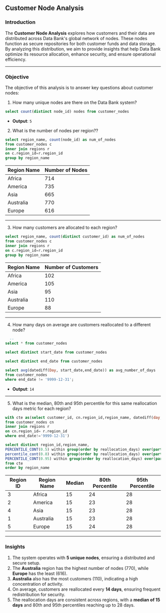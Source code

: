
## Customer Node Analysis

### Introduction
The **Customer Node Analysis** explores how customers and their data are distributed across Data Bank's global network of nodes. These nodes function as secure repositories for both customer funds and data storage. By analyzing this distribution, we aim to provide insights that help Data Bank optimize its resource allocation, enhance security, and ensure operational efficiency.

---

### Objective
The objective of this analysis is to answer key questions about customer nodes:
1.  How many unique nodes are there on the Data Bank system?
  ```sql
select count(distinct node_id) nodes from customer_nodes
```
- **Output**: `5`

2. What is the number of nodes per region??
  ```sql
select region_name, count(node_id) as num_of_nodes 
from customer_nodes c
inner join regions r
on c.region_id=r.region_id
group by region_name

```
| Region Name | Number of Nodes |
|-------------|-----------------|
| Africa      | 714             |
| America     | 735             |
| Asia        | 665             |
| Australia   | 770             |
| Europe      | 616             |
---

3. How many customers are allocated to each region?
```sql
select region_name, count(distinct customer_id) as num_of_nodes 
from customer_nodes c
inner join regions r
on c.region_id=r.region_id
group by region_name
   ```

| Region Name | Number of Customers |
|-------------|---------------------|
| Africa      | 102                 |
| America     | 105                 |
| Asia        | 95                  |
| Australia   | 110                 |
| Europe      | 88                  |
---

4. How many days on average are customers reallocated to a different node?

```sql
  --
select * from customer_nodes

select distinct start_date from customer_nodes

select distinct end_date from customer_nodes

select avg(datediff(Day, start_date,end_date)) as avg_number_of_days
from customer_nodes
where end_date != '9999-12-31';
   ```
- **Output**: `14`
 ---  
5.  What is the median, 80th and 95th percentile for this same reallocation days metric for each region?
```sql
with cte as(select customer_id, cn.region_id,region_name, datediff(day,start_date,end_date) as reallocation_days
from customer_nodes cn
inner join regions r
on cn.region_id= r.region_id
where end_date!='9999-12-31')

select distinct region_id,region_name,
PERCENTILE_CONT(0.5) within group(order by reallocation_days) over(partition by region_name) as median,
percentile_cont(0.8) within group(order by reallocation_days) over(partition by region_name) as percentile_80,
PERCENTILE_CONT(0.95) within group(order by reallocation_days) over(partition by region_name) as percentile_95
from cte
order by region_name
```
| Region ID | Region Name | Median | 80th Percentile | 95th Percentile |
|-----------|-------------|--------|-----------------|-----------------|
| 3         | Africa      | 15     | 24              | 28              |
| 2         | America     | 15     | 23              | 28              |
| 4         | Asia        | 15     | 23              | 28              |
| 1         | Australia   | 15     | 23              | 28              |
| 5         | Europe      | 15     | 24              | 28              |
---
### Insights
1. The system operates with **5 unique nodes**, ensuring a distributed and secure setup.
2. The **Australia** region has the highest number of nodes (770), while **Europe** has the least (616).
3. **Australia** also has the most customers (110), indicating a high concentration of activity.
4. On average, customers are reallocated every **14 days**, ensuring frequent redistribution for security.
5. The reallocation days are consistent across regions, with a **median of 15 days** and 80th and 95th percentiles reaching up to 28 days.


